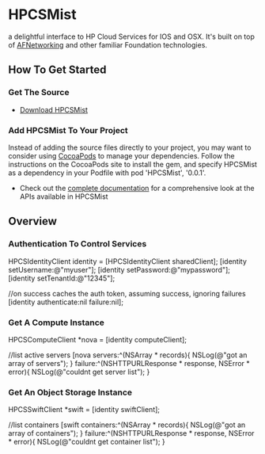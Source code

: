 HPCSMist
========

a delightful interface to HP Cloud Services for IOS and OSX.  It's built on top of
[AFNetworking](https://github.com/AFNetworking/AFNetworking)
and other familiar Foundation technologies. 

## How To Get Started


### Get The Source
- [Download HPCSMist](https://git.hpcloud.net/hagedorm/HPCSMist)

### Add HPCSMist To Your Project

Instead of adding the source files directly to your project, you may
want to consider using [CocoaPods](http://cocoapods.org/) to manage your dependencies. Follow the
instructions on the CocoaPods site to install the gem, and specify
HPCSMist as a dependency in your Podfile with pod 'HPCSMist',
'0.0.1'.


- Check out the [complete documentation](http://15.184.93.121/) for a
comprehensive look at the APIs available in HPCSMist

## Overview

### Authentication To Control Services


  HPCSIdentityClient identity = [HPCSIdentityClient sharedClient];
  [identity setUsername:@"myuser"];
  [identity setPassword:@"mypassword"];
  [identity setTenantId:@"12345"];

  //on success caches the auth token, assuming success, ignoring failures
  [identity authenticate:nil failure:nil]; 


### Get A Compute Instance


  HPCSComputeClient *nova = [identity computeClient];

  //list active servers
  [nova servers:^(NSArray * records){
    NSLog(@"got an array of servers");
  }
  failure:^(NSHTTPURLResponse * response, NSError * error){
    NSLog(@"couldnt get server list");
  }


### Get An Object Storage Instance


  HPCSSwiftClient *swift = [identity swiftClient];

  //list containers
  [swift containers:^(NSArray * records){
    NSLog(@"got an array of containers");
  }
  failure:^(NSHTTPURLResponse * response, NSError * error){
    NSLog(@"couldnt get container list");
  }





